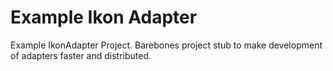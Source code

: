 # Example Ikon Adapter
Example IkonAdapter Project. Barebones project stub to make development of adapters faster and distributed.
